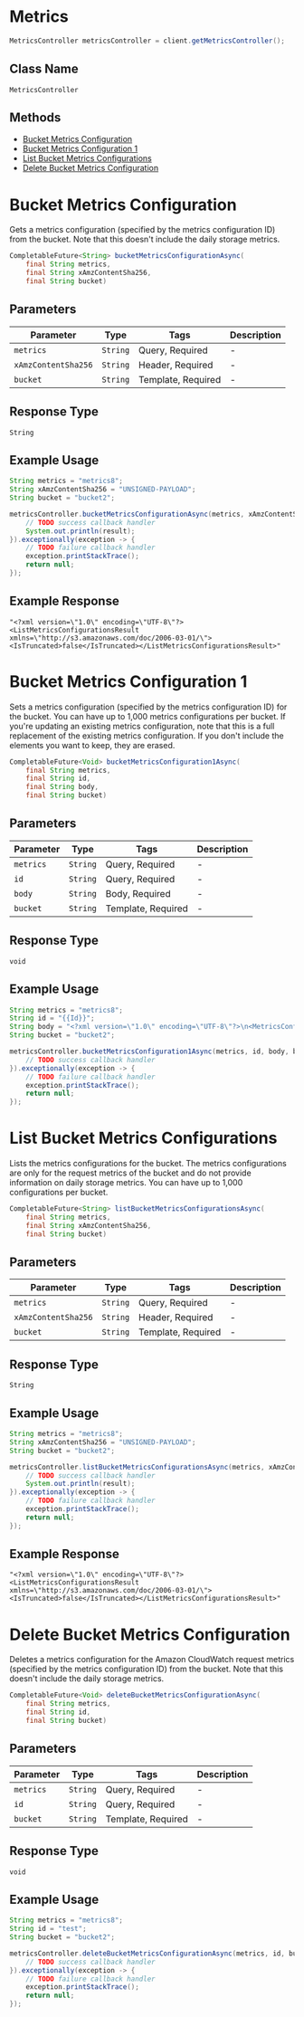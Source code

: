 # Metrics

```java
MetricsController metricsController = client.getMetricsController();
```

## Class Name

`MetricsController`

## Methods

* [Bucket Metrics Configuration](../../doc/controllers/metrics.md#bucket-metrics-configuration)
* [Bucket Metrics Configuration 1](../../doc/controllers/metrics.md#bucket-metrics-configuration-1)
* [List Bucket Metrics Configurations](../../doc/controllers/metrics.md#list-bucket-metrics-configurations)
* [Delete Bucket Metrics Configuration](../../doc/controllers/metrics.md#delete-bucket-metrics-configuration)


# Bucket Metrics Configuration

Gets a metrics configuration (specified by the metrics configuration ID) from the bucket. Note that this doesn't include the daily storage metrics.

```java
CompletableFuture<String> bucketMetricsConfigurationAsync(
    final String metrics,
    final String xAmzContentSha256,
    final String bucket)
```

## Parameters

| Parameter | Type | Tags | Description |
|  --- | --- | --- | --- |
| `metrics` | `String` | Query, Required | - |
| `xAmzContentSha256` | `String` | Header, Required | - |
| `bucket` | `String` | Template, Required | - |

## Response Type

`String`

## Example Usage

```java
String metrics = "metrics8";
String xAmzContentSha256 = "UNSIGNED-PAYLOAD";
String bucket = "bucket2";

metricsController.bucketMetricsConfigurationAsync(metrics, xAmzContentSha256, bucket).thenAccept(result -> {
    // TODO success callback handler
    System.out.println(result);
}).exceptionally(exception -> {
    // TODO failure callback handler
    exception.printStackTrace();
    return null;
});
```

## Example Response

```
"<?xml version=\"1.0\" encoding=\"UTF-8\"?><ListMetricsConfigurationsResult xmlns=\"http://s3.amazonaws.com/doc/2006-03-01/\"><IsTruncated>false</IsTruncated></ListMetricsConfigurationsResult>"
```


# Bucket Metrics Configuration 1

Sets a metrics configuration (specified by the metrics configuration ID) for the bucket. You can have up to 1,000 metrics configurations per bucket. If you're updating an existing metrics configuration, note that this is a full replacement of the existing metrics configuration. If you don't include the elements you want to keep, they are erased.

```java
CompletableFuture<Void> bucketMetricsConfiguration1Async(
    final String metrics,
    final String id,
    final String body,
    final String bucket)
```

## Parameters

| Parameter | Type | Tags | Description |
|  --- | --- | --- | --- |
| `metrics` | `String` | Query, Required | - |
| `id` | `String` | Query, Required | - |
| `body` | `String` | Body, Required | - |
| `bucket` | `String` | Template, Required | - |

## Response Type

`void`

## Example Usage

```java
String metrics = "metrics8";
String id = "{{Id}}";
String body = "<?xml version=\"1.0\" encoding=\"UTF-8\"?>\n<MetricsConfiguration xmlns=\"http://s3.amazonaws.com/doc/2006-03-01/\">\n   <Id>test1</Id>\n   <Filter>\n      <And>\n         <Prefix>string</Prefix>\n         <Tag>\n            <Key>string</Key>\n            <Value>string</Value>\n         </Tag>\n      </And>\n      <Prefix>string</Prefix>\n      <Tag>\n         <Key>string</Key>\n         <Value>string</Value>\n      </Tag>\n   </Filter>\n</MetricsConfiguration>";
String bucket = "bucket2";

metricsController.bucketMetricsConfiguration1Async(metrics, id, body, bucket).thenAccept(result -> {
    // TODO success callback handler
}).exceptionally(exception -> {
    // TODO failure callback handler
    exception.printStackTrace();
    return null;
});
```


# List Bucket Metrics Configurations

Lists the metrics configurations for the bucket. The metrics configurations are only for the request metrics of the bucket and do not provide information on daily storage metrics. You can have up to 1,000 configurations per bucket.

```java
CompletableFuture<String> listBucketMetricsConfigurationsAsync(
    final String metrics,
    final String xAmzContentSha256,
    final String bucket)
```

## Parameters

| Parameter | Type | Tags | Description |
|  --- | --- | --- | --- |
| `metrics` | `String` | Query, Required | - |
| `xAmzContentSha256` | `String` | Header, Required | - |
| `bucket` | `String` | Template, Required | - |

## Response Type

`String`

## Example Usage

```java
String metrics = "metrics8";
String xAmzContentSha256 = "UNSIGNED-PAYLOAD";
String bucket = "bucket2";

metricsController.listBucketMetricsConfigurationsAsync(metrics, xAmzContentSha256, bucket).thenAccept(result -> {
    // TODO success callback handler
    System.out.println(result);
}).exceptionally(exception -> {
    // TODO failure callback handler
    exception.printStackTrace();
    return null;
});
```

## Example Response

```
"<?xml version=\"1.0\" encoding=\"UTF-8\"?><ListMetricsConfigurationsResult xmlns=\"http://s3.amazonaws.com/doc/2006-03-01/\"><IsTruncated>false</IsTruncated></ListMetricsConfigurationsResult>"
```


# Delete Bucket Metrics Configuration

Deletes a metrics configuration for the Amazon CloudWatch request metrics (specified by the metrics configuration ID) from the bucket. Note that this doesn't include the daily storage metrics.

```java
CompletableFuture<Void> deleteBucketMetricsConfigurationAsync(
    final String metrics,
    final String id,
    final String bucket)
```

## Parameters

| Parameter | Type | Tags | Description |
|  --- | --- | --- | --- |
| `metrics` | `String` | Query, Required | - |
| `id` | `String` | Query, Required | - |
| `bucket` | `String` | Template, Required | - |

## Response Type

`void`

## Example Usage

```java
String metrics = "metrics8";
String id = "test";
String bucket = "bucket2";

metricsController.deleteBucketMetricsConfigurationAsync(metrics, id, bucket).thenAccept(result -> {
    // TODO success callback handler
}).exceptionally(exception -> {
    // TODO failure callback handler
    exception.printStackTrace();
    return null;
});
```

